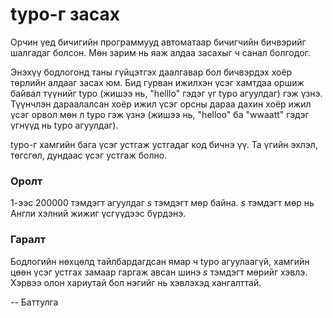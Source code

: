 typo-г засах
============

Орчин үед бичигийн программууд автоматаар бичигчийн бичвэрийг шалгадаг болсон. Мөн зарим нь яаж алдаа засахыг ч санал болгодог.

Энэхүү бодлогонд таны гүйцэтгэх даалгавар бол бичвэрдэх хоёр төрлийн алдааг засах юм. Бид гурван ижилхэн үсэг хамтдаа оршиж байвал түүнийг typo (жишээ нь, "helllo" гэдэг үг typo агуулдаг) гэж үзнэ. Түүнчлэн дараалалсан хоёр ижил үсэг орсны дараа дахин хоёр ижил үсэг орвол мөн л typo гэж үзнэ (жишээ нь, "helloo" ба "wwaatt" гэдэг үгнүүд нь typo агуулдаг).

typo-г хамгийн бага үсэг устгаж устгадаг код бичнэ үү. Та үгийн эхлэл, төгсгөл, дундаас үсэг устгаж болно.

### Оролт
$1$-ээс $200000$ тэмдэгт агуулдаг $s$ тэмдэгт мөр байна. $s$ тэмдэгт мөр нь Англи хэлний жижиг үсгүүдээс бүрдэнэ.

### Гаралт
Бодлогийн нөхцөлд тайлбардагдсан ямар ч typo агуулаагүй, хамгийн цөөн үсэг устгах замаар гаргаж авсан шинэ $s$ тэмдэгт мөрийг хэвлэ. Хэрвээ олон хариутай бол нэгийг нь хэвлэхэд хангалттай.

-- Баттулга
